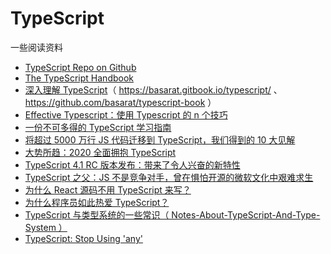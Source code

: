 # TypeScript

一些阅读资料

- [TypeScript Repo on Github](https://github.com/microsoft/TypeScript)
- [The TypeScript Handbook](https://www.typescriptlang.org/docs/handbook/intro.html)
- [深入理解 TypeScript](https://jkchao.github.io/typescript-book-chinese/)（ https://basarat.gitbook.io/typescript/ 、https://github.com/basarat/typescript-book ）
- [Effective Typescript：使用 Typescript 的 n 个技巧](https://zhuanlan.zhihu.com/p/104311029)
- [一份不可多得的 TypeScript 学习指南](https://mp.weixin.qq.com/s/aCJMArlnPsWOK4nGb5nBoQ)
- [将超过 5000 万行 JS 代码迁移到 TypeScript，我们得到的 10 大见解](https://mp.weixin.qq.com/s/iC-wI4mK48b0hq0HvGrZ8g)
- [大势所趋：2020 全面拥抱 TypeScript](https://juejin.cn/post/6844904086832152584)
- [TypeScript 4.1 RC 版本发布：带来了令人兴奋的新特性](https://mp.weixin.qq.com/s/XM4-F6SM7noHwKcQ0Wl-IA)
- [TypeScript 之父：JS 不是竞争对手，曾在惧怕开源的微软文化中艰难求生](https://mp.weixin.qq.com/s/sRAzwftB6gezEU0OLMWaKA)
- [为什么 React 源码不用 TypeScript 来写？](https://mp.weixin.qq.com/s/pR6ek4ZBW_h0lpbFWyEzog)
- [为什么程序员如此热爱 TypeScript？](https://mp.weixin.qq.com/s/8Qo426u7L7PZ9faDlXfrhg)
- [TypeScript 与类型系统的一些常识（ Notes-About-TypeScript-And-Type-System ）](https://hijiangtao.github.io/2020/07/12/Notes-About-TypeScript-And-Type-System/)
- [TypeScript: Stop Using 'any'](https://thoughtbot.com/blog/typescript-stop-using-any-there-s-a-type-for-that)
